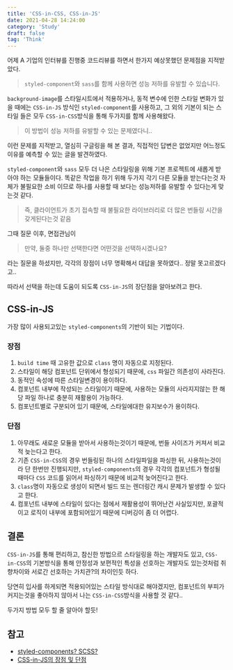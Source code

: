 ```yaml
---
title: 'CSS-in-CSS, CSS-in-JS'
date: 2021-04-28 14:24:00
category: 'Study'
draft: false
tag: 'Think'
---
```


어제 A 기업의 인터뷰를 진행중 코드리뷰를 하면서 한가지 예상못했던 문제점을 지적받았다.

> `styled-component`와 `sass`를 함께 사용하면 성능 저하를 유발할 수 있습니다.

`background-image`를 스타일시트에서 적용하거나, 동적 변수에 인한 스타일 변화가 있을 때에는 `CSS-in-JS` 방식인 `styled-component`를 사용하고, 그 외의 기본이 되는 스타일 들은 모두 `CSS-in-CSS`방식을 통해 두가지를 함께 사용해왔다.

> 이 방법이 성능 저하를 유발할 수 있는 문제였다니..

이런 문제를 지적받고, 열심히 구글링을 해 본 결과, 직접적인 답변은 없었지만 어느정도 이유를 예측할 수 있는 글을 발견하였다.

`styled-component`와 `sass` 모두 더 나은 스타일링을 위해 기본 프로젝트에 새롭게 받아야 하는 모듈들이다. 똑같은 작업을 하기 위해 두가지 각기 다른 모듈을 받는다는것 자체가 불필요한 소비 이므로 하나를 사용할 때 보다는 성능저하를 유발할 수 있다는게 맞는것 같다.

> 즉, 클라이언트가 초기 접속할 때 불필요한 라이브러리로 더 많은 번들링 시간을 갖게된다는것 같음

그때 질문 이후, 면접관님이

> 만약, 둘중 하나만 선택한다면 어떤것을 선택하시겠나요?

라는 질문을 하셨지만, 각각의 장점이 너무 명확해서 대답을 못하였다.. 정말 못고르겠다고..

따라서 선택을 하는데 도움이 되도록 `CSS-in-JS`의 장단점을 알아보려고 한다.

## CSS-in-JS

가장 많이 사용되고있는 `styled-components`의 기반이 되는 기법이다.

### 장점

1. `build time` 때 고유한 값으로 `class` 명이 자동으로 지정된다.
2. 스타일이 해당 컴포넌트 단위에서 형성되기 때문에, `css` 파일간 의존성이 사라진다.
3. 동적인 속성에 따른 스타일변경이 용이하다.
4. 컴포넌트 내부에 작성되는 스타일이기 때문에, 사용하는 모듈의 사라지지않는 한 해당 파일 하나로 충분히 재활용이 가능하다.
5. 컴포넌트별로 구분되어 있기 때문에, 스타일에대한 유지보수가 용이하다.

### 단점

1. 아무래도 새로운 모듈을 받아서 사용하는것이기 때문에, 번들 사이즈가 커져서 비교적 늦는다고 한다.
2. 기존 `CSS-in-CSS`의 경우 번들링된 하나의 스타일파일을 파싱한 뒤, 사용하는것이라 단 한번만 진행되지만, `styled-components`의 경우 각각의 컴포넌트가 형성될 때마다 `CSS` 코드를 읽어서 파싱하기 때문에 비교적 늦어진다고 한다.
3. `class`명이 자동으로 생성이 되면서 빌드 또는 렌더링간 캐시 문제가 발생할 수 있다고 한다.
4. 컴포넌트 내부에 스타일이 있다는 점에서 재활용성이 뛰어난건 사실있지만, 포괄적이고 로직이 내부에 포함되어있기 때문에 디버깅이 좀 더 어렵다.

## 결론

`CSS-in-JS`를 통해 편리하고, 참신한 방법으르 스타일링을 하는 개발자도 있고, `CSS-in-CSS`의 기본방식을 통해 안정성과 보편적인 특성을 선호하는 개발자도 있는것처럼 취향차이와 서로간 선호하는 가치관?의 차이인듯 하다.

당연히 입사를 하게되면 적용되어있는 스타일 방식대로 해야겠지만,
컴포넌트의 부피가 커지는것을 좋아하지 않아서 나는 `CSS-in-CSS`방식을 사용할 것 같다..

두가지 방법 모두 할 줄 알아야 할듯!

## 참고

- [styled-components? SCSS?](https://blog.logrocket.com/moving-from-scss-to-styled-components-advantages-and-caveats/)
- [CSS-in-JS의 장점 및 단점](https://blueshw.github.io/2020/09/14/why-css-in-css/)
